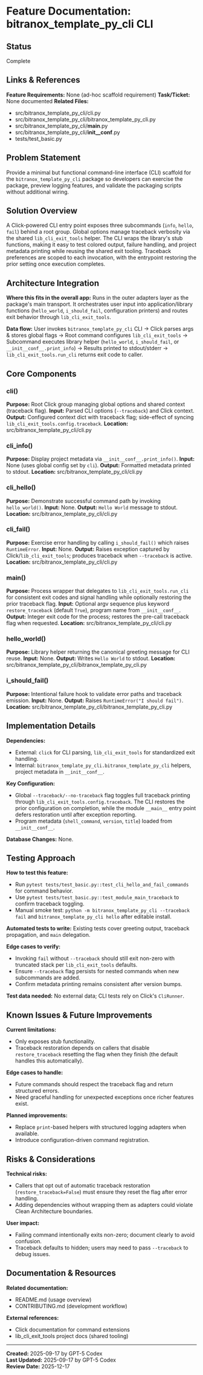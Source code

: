 # Feature Documentation: bitranox_template_py_cli CLI

## Status
Complete

## Links & References
**Feature Requirements:** None (ad-hoc scaffold requirement)
**Task/Ticket:** None documented
**Related Files:**
- src/bitranox_template_py_cli/cli.py
- src/bitranox_template_py_cli/bitranox_template_py_cli.py
- src/bitranox_template_py_cli/__main__.py
- src/bitranox_template_py_cli/__init__conf__.py
- tests/test_basic.py

## Problem Statement
Provide a minimal but functional command-line interface (CLI) scaffold for the `bitranox_template_py_cli` package so developers can exercise the package, preview logging features, and validate the packaging scripts without additional wiring.

## Solution Overview
A Click-powered CLI entry point exposes three subcommands (`info`, `hello`, `fail`) behind a root group. Global options manage traceback verbosity via the shared `lib_cli_exit_tools` helper. The CLI wraps the library's stub functions, making it easy to test colored output, failure handling, and project metadata printing while reusing the shared exit tooling. Traceback preferences are scoped to each invocation, with the entrypoint restoring the prior setting once execution completes.

## Architecture Integration
**Where this fits in the overall app:**
Runs in the outer adapters layer as the package's main transport. It orchestrates user input into application/library functions (`hello_world`, `i_should_fail`, configuration printers) and routes exit behavior through `lib_cli_exit_tools`.

**Data flow:**
User invokes `bitranox_template_py_cli` CLI → Click parses args & stores global flags → Root command configures `lib_cli_exit_tools` → Subcommand executes library helper (`hello_world`, `i_should_fail`, or `__init__conf__.print_info`) → Results printed to stdout/stderr → `lib_cli_exit_tools.run_cli` returns exit code to caller.

## Core Components

### cli()
**Purpose:** Root Click group managing global options and shared context (traceback flag).
**Input:** Parsed CLI options (`--traceback`) and Click context.
**Output:** Configured context dict with traceback flag; side-effect of syncing `lib_cli_exit_tools.config.traceback`.
**Location:** src/bitranox_template_py_cli/cli.py

### cli_info()
**Purpose:** Display project metadata via `__init__conf__.print_info()`.
**Input:** None (uses global config set by `cli`).
**Output:** Formatted metadata printed to stdout.
**Location:** src/bitranox_template_py_cli/cli.py

### cli_hello()
**Purpose:** Demonstrate successful command path by invoking `hello_world()`.
**Input:** None.
**Output:** `Hello World` message to stdout.
**Location:** src/bitranox_template_py_cli/cli.py

### cli_fail()
**Purpose:** Exercise error handling by calling `i_should_fail()` which raises `RuntimeError`.
**Input:** None.
**Output:** Raises exception captured by Click/`lib_cli_exit_tools`; produces traceback when `--traceback` is active.
**Location:** src/bitranox_template_py_cli/cli.py

### main()
**Purpose:** Process wrapper that delegates to `lib_cli_exit_tools.run_cli` for consistent exit codes and signal handling while optionally restoring the prior traceback flag.
**Input:** Optional argv sequence plus keyword `restore_traceback` (default `True`), program name from `__init__conf__`.
**Output:** Integer exit code for the process; restores the pre-call traceback flag when requested.
**Location:** src/bitranox_template_py_cli/cli.py

### hello_world()
**Purpose:** Library helper returning the canonical greeting message for CLI reuse.
**Input:** None.
**Output:** Writes `Hello World` to stdout.
**Location:** src/bitranox_template_py_cli/bitranox_template_py_cli.py

### i_should_fail()
**Purpose:** Intentional failure hook to validate error paths and traceback emission.
**Input:** None.
**Output:** Raises `RuntimeError("I should fail")`.
**Location:** src/bitranox_template_py_cli/bitranox_template_py_cli.py

## Implementation Details
**Dependencies:**
- External: `click` for CLI parsing, `lib_cli_exit_tools` for standardized exit handling.
- Internal: `bitranox_template_py_cli.bitranox_template_py_cli` helpers, project metadata in `__init__conf__`.

**Key Configuration:**
- Global `--traceback/--no-traceback` flag toggles full traceback printing through `lib_cli_exit_tools.config.traceback`. The CLI restores the prior configuration on completion, while the module `__main__` entry point defers restoration until after exception reporting.
- Program metadata (`shell_command`, `version`, `title`) loaded from `__init__conf__`.

**Database Changes:**
None.

## Testing Approach
**How to test this feature:**
- Run `pytest tests/test_basic.py::test_cli_hello_and_fail_commands` for command behavior.
- Use `pytest tests/test_basic.py::test_module_main_traceback` to confirm traceback toggling.
- Manual smoke test: `python -m bitranox_template_py_cli --traceback fail` and `bitranox_template_py_cli hello` after editable install.

**Automated tests to write:**
Existing tests cover greeting output, traceback propagation, and `main` delegation.

**Edge cases to verify:**
- Invoking `fail` without `--traceback` should still exit non-zero with truncated stack per `lib_cli_exit_tools` defaults.
- Ensure `--traceback` flag persists for nested commands when new subcommands are added.
- Confirm metadata printing remains consistent after version bumps.

**Test data needed:**
No external data; CLI tests rely on Click's `CliRunner`.

## Known Issues & Future Improvements
**Current limitations:**
- Only exposes stub functionality.
- Traceback restoration depends on callers that disable `restore_traceback` resetting the flag when they finish (the default handles this automatically).

**Edge cases to handle:**
- Future commands should respect the traceback flag and return structured errors.
- Need graceful handling for unexpected exceptions once richer features exist.

**Planned improvements:**
- Replace `print`-based helpers with structured logging adapters when available.
- Introduce configuration-driven command registration.

## Risks & Considerations
**Technical risks:**
- Callers that opt out of automatic traceback restoration (`restore_traceback=False`) must ensure they reset the flag after error handling.
- Adding dependencies without wrapping them as adapters could violate Clean Architecture boundaries.

**User impact:**
- Failing command intentionally exits non-zero; document clearly to avoid confusion.
- Traceback defaults to hidden; users may need to pass `--traceback` to debug issues.

## Documentation & Resources
**Related documentation:**
- README.md (usage overview)
- CONTRIBUTING.md (development workflow)

**External references:**
- Click documentation for command extensions
- lib_cli_exit_tools project docs (shared tooling)

---
**Created:** 2025-09-17 by GPT-5 Codex  
**Last Updated:** 2025-09-17 by GPT-5 Codex  
**Review Date:** 2025-12-17
